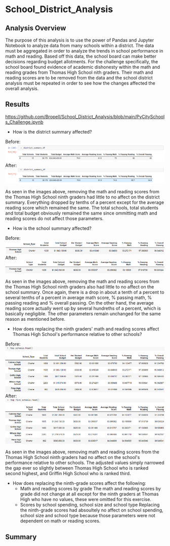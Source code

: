 # School_District_Analysis
## Analysis Overview
The purpose of this analysis is to use the power of Pandas and Jupyter Notebook to analyze data from many schools within a district. The data must be aggregated in order to analyze the trends in school performance in math and reading. Based off this data, the school board can make better decisions regarding budget allotments. For the challenge specifically, the school board found evidence of academic dishonesty within the math and reading grades from Thomas High School nith graders. Their math and reading scores are to be removed from the data and the school district analysis must be repeated in order to see how the changes affected the overall analysis. 
## Results
https://github.com/Bropell/School_District_Analysis/blob/main/PyCitySchools_Challenge.ipynb

- How is the district summary affected?

Before: ![alt text](https://github.com/Bropell/School_District_Analysis/blob/main/Resources/district_summary_before.png)
After: ![alt text](https://github.com/Bropell/School_District_Analysis/blob/main/Resources/district_summary_after.png)

As seen in the images above, removing the math and reading scores from the Thomas High School ninth graders had little to no affect on the district summary. Everything dropped by tenths of a percent except for the average reading score which remained the same. The total schools, total students and total budget obviously remained the same since ommitting math and reading scores do not affect those parameters.  

- How is the school summary affected?

Before: ![alt text](https://github.com/Bropell/School_District_Analysis/blob/main/Resources/per_school_summary_before.png)
After: ![alt text](https://github.com/Bropell/School_District_Analysis/blob/main/Resources/per_school_summary_after.png)

 As seen in the images above, removing the math and reading scores from the Thomas High School ninth graders also had little to no affect on the school summary. Once again, there is a drop in about a tenth of a percent to several tenths of a percent in average math score, % passing math, % passing reading and % overall passing. On the other hand, the average reading score actually went up by several hundreths of a percent, which is basically negligible. The other parameters remain unchanged for the same reason as mentioned before.

- How does replacing the ninth graders' math and reading scores affect Thomas High School's performance relative to other schools?

Before: ![alt text](https://github.com/Bropell/School_District_Analysis/blob/main/Resources/top_schools_before.png)
After: ![alt text](https://github.com/Bropell/School_District_Analysis/blob/main/Resources/top_schools_after.png)

As seen in the images above, removing math and reading scores from the Thomas High School ninth graders had no affect on the school's performance relative to other schools. The adjusted values simply narrowed the gap ever so slightly between Thomas High School who is ranked second highest, and Griffin High School who is ranked third. 

- How does replacing the ninth-grade scores affect the following:
    - Math and reading scores by grade
    The math and reading scores by grade did not change at all except for the ninth graders at Thomas High who have no values, these were omitted for this exercise. 
    - Scores by school spending, school size and school type
    Replacing the ninth-grade scores had absoultely no affect on school spending, school size and school type because those parameters were not dependent on math or reading scores.    
## Summary
